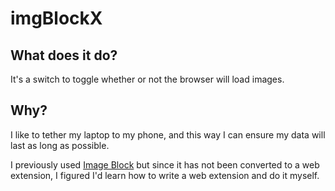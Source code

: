 # imgBlockX

## What does it do?
It's a switch to toggle whether or not the browser will load images.

## Why?
I like to tether my laptop to my phone, and this way I can ensure my
data will last as long as possible.

I previously used [Image Block](https://addons.mozilla.org/en-US/firefox/addon/image-block/) but since it has not been converted to a web extension,
I figured I'd learn how to write a web extension and do it myself.

